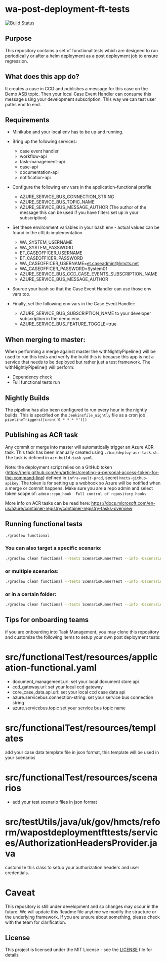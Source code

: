 # wa-post-deployment-ft-tests

[![Build Status](https://travis-ci.org/hmcts/et-wa-post-deployment-ft-tests.svg?branch=master)](https://travis-ci.org/hmcts/et-wa-post-deployment-ft-tests)

## Purpose
This repository contains a set of functional tests which are designed to run periodically or after a helm deployment as a post deployment job to ensure regression.

## What does this app do?
It creates a case in CCD and publishes a message for this case on the Demo ASB topic.
Then your local Case Event Handler can consume this message using your development subscription.
This way we can test user paths end to end.

## Requirements
* Minikube and your local env has to be up and running.
* Bring up the following services:
    * case event handler
    * workflow-api
    * task-management-api
    * case-api
    * documentation-api
    * notification-api

* Configure the following env vars in the application-functional profile:
    * AZURE_SERVICE_BUS_CONNECTION_STRING
    * AZURE_SERVICE_BUS_TOPIC_NAME
    * AZURE_SERVICE_BUS_MESSAGE_AUTHOR (The author of the message this can be used if you have filters set up in your subscription)
* Set these environment variables in your bash env - actual values can be found in the cftLib implementation
  * WA_SYSTEM_USERNAME
  * WA_SYSTEM_PASSWORD
  * ET_CASEOFFICER_USERNAME
  * ET_CASEOFFICER_PASSWORD
  * WA_CASEOFFICER_USERNAME=et.caseadmin@hmcts.net
  * WA_CASEOFFICER_PASSWORD=System01
  * AZURE_SERVICE_BUS_CCD_CASE_EVENTS_SUBSCRIPTION_NAME
  * AZURE_SERVICE_BUS_MESSAGE_AUTHOR

* Source your bash so that the Case Event Handler can use those env vars too.
* Finally, set the following env vars in the Case Event Handler:
    * AZURE_SERVICE_BUS_SUBSCRIPTION_NAME to your developer subscription in the demo env.
    * AZURE_SERVICE_BUS_FEATURE_TOGGLE=true

## When merging to master:

When performing a merge against master the withNightlyPipeline() will be used to run this tests
and verify the build this is because this app is not a service
that needs to be deployed but rather just a test framework.
The withNightlyPipeline() will perform:

- Dependency check
- Full functional tests run

## Nightly Builds
The pipeline has also been configured to run every hour in the nightly builds.
This is specified on the `Jenkinsfile_nightly` file as a cron job `pipelineTriggers([cron('0 * * * *')])`

## Publishing as ACR task
Any commit or merge into master will automatically trigger an Azure ACR task. This task has been manually
created using `./bin/deploy-acr-task.sh`. The task is defined in `acr-build-task.yaml`.

Note: the deployment script relies on a GitHub token (https://help.github.com/en/articles/creating-a-personal-access-token-for-the-command-line) defined in `infra-vault-prod`, secret `hmcts-github-apikey`. The token is for setting up a webhook so Azure will be notified when a merge or commit happens. Make sure you are a repo admin and select token scope of: `admin:repo_hook  Full control of repository hooks`

More info on ACR tasks can be read here: https://docs.microsoft.com/en-us/azure/container-registry/container-registry-tasks-overview

## Running functional tests
```bash
./gradlew functional
```
### You can also target a specific scenario:
```bash
./gradlew clean functional --tests ScenarioRunnerTest --info -Dscenario=ET-RET-2344-Et1Vetting
```
### or multiple scenarios:
```bash
./gradlew clean functional --tests ScenarioRunnerTest --info -Dscenario=ET-RET-2501
```

### or in a certain folder:
```bash
./gradlew clean functional --tests ScenarioRunnerTest --info -Dscenario=multiples/
```

## Tips for onboarding teams
if you are onboarding into Task Management, you may clone this repository and customize the following items to setup
your own post deployment tests:
# src/functionalTest/resources/application-functional.yaml
- document_management.url: set your local document store api
- ccd_gateway.url: set your local ccd gateway
- core_case_data.api.url: set your local ccd case data api
- azure.servicebus.connection-string: set your service bus connection string
- azure.servicebus.topic set your service bus topic name

# src/functionalTest/resources/templates
add your case data template file in json format, this template will be used in your scenarios
# src/functionalTest/resources/scenarios
- add your test scenario files in json format
# src/testUtils/java/uk/gov/hmcts/reform/wapostdeploymentfttests/services/AuthorizationHeadersProvider.java
customize this class to setup your authorization headers and user credentials.
# Caveat
This repository is still under development and so changes may occur in the future.
We will update this Readme file anytime we modify the structure or the underlying framework.
If you are unsure about something, please check with the team for clarification.

## License

This project is licensed under the MIT License - see the [LICENSE](LICENSE) file for details
